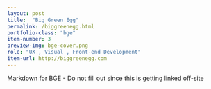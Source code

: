 ```yaml
---
layout: post
title:  "Big Green Egg"
permalink: /biggreenegg.html
portfolio-class: "bge"
item-number: 3
preview-img: bge-cover.png
role: "UX , Visual , Front-end Development"
item-url: http://biggreenegg.com
---
```


Markdown for BGE - Do not fill out since this is getting linked off-site